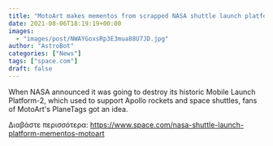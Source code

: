 ```yaml
---
title: "MotoArt makes mementos from scrapped NASA shuttle launch platform"
date: 2021-08-06T18:19:19+00:00
images:
  - "images/post/NWAYGoxsRp3E3mua88U7JD.jpg"
author: "AstroBot"
categories: ["News"]
tags: ["space.com"]
draft: false
---
```


When NASA announced it was going to destroy its historic Mobile Launch Platform-2, which used to support Apollo rockets and space shuttles, fans of MotoArt's PlaneTags got an idea. 

Διαβάστε περισσότερα: https://www.space.com/nasa-shuttle-launch-platform-mementos-motoart
